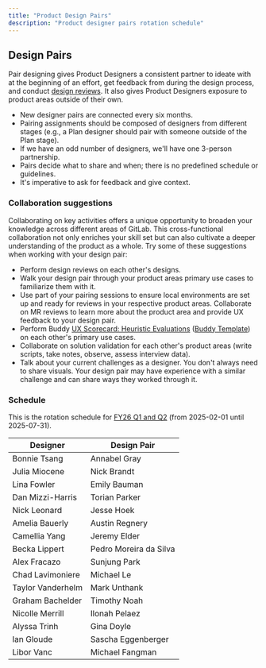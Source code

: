 ```yaml
---
title: "Product Design Pairs"
description: "Product designer pairs rotation schedule"
---
```


## Design Pairs

Pair designing gives Product Designers a consistent partner to ideate with at the beginning of an effort, get feedback from during the design process, and conduct [design reviews](/handbook/product/ux/product-designer/#design-reviews). It also gives Product Designers exposure to product areas outside of their own.

- New designer pairs are connected every six months.
- Pairing assignments should be composed of designers from different stages (e.g., a Plan designer should pair with someone outside of the Plan stage).
- If we have an odd number of designers, we'll have one 3-person partnership.
- Pairs decide what to share and when; there is no predefined schedule or guidelines.
- It's imperative to ask for feedback and give context.

### Collaboration suggestions

Collaborating on key activities offers a unique opportunity to broaden your knowledge across different areas of GitLab. This cross-functional collaboration not only enriches your skill set but can also cultivate a deeper understanding of the product as a whole. Try some of these suggestions when working with your design pair:

- Perform design reviews on each other's designs.
- Walk your design pair through your product areas primary use cases to familiarize them with it.
- Use part of your pairing sessions to ensure local environments are set up and ready for reviews in your respective product areas. Collaborate on MR reviews to learn more about the product area and provide UX feedback to your design pair.
- Perform Buddy [UX Scorecard: Heuristic Evaluations](/handbook/product/ux/ux-scorecards/#option-a-conduct-a-heuristic-evaluation) ([Buddy Template](https://gitlab.com/gitlab-org/gitlab-design/-/blob/master/.gitlab/issue_templates/Heuristic%20Buddy%20UX%20Scorecard.md)) on each other's primary use cases.
- Collaborate on solution validation for each other's product areas (write scripts, take notes, observe, assess interview data).
- Talk about your current challenges as a designer. You don't always need to share visuals. Your design pair may have experience with a similar challenge and can share ways they worked through it.

### Schedule

This is the rotation schedule for [FY26 Q1 and Q2](/handbook/finance/#fiscal-year) (from 2025-02-01 until 2025-07-31).

<!-- TIP: To update the table below, create the schedule in a temporary spreadsheet, and then copy/paste the rows into an online markdown generator (https://www.google.com/search?q=copy-table-in-excel-and-paste-as-a-markdown-table) -->

| Designer          | Design Pair            |
|-------------------|------------------------|
| Bonnie Tsang      | Annabel Gray           |
| Julia Miocene     | Nick Brandt            |
| Lina Fowler       | Emily Bauman           |
| Dan Mizzi-Harris  | Torian Parker          |
| Nick Leonard      | Jesse Hoek             |
| Amelia Bauerly    | Austin Regnery         |
| Camellia Yang     | Jeremy Elder           |
| Becka Lippert     | Pedro Moreira da Silva |
| Alex Fracazo      | Sunjung Park           |
| Chad Lavimoniere  | Michael Le             |
| Taylor Vanderhelm | Mark Unthank           |
| Graham Bachelder  | Timothy Noah           |
| Nicolle Merrill   | Ilonah Pelaez          |
| Alyssa Trinh      | Gina Doyle             |
| Ian Gloude        | Sascha Eggenberger |
| Libor Vanc        | Michael Fangman    |
